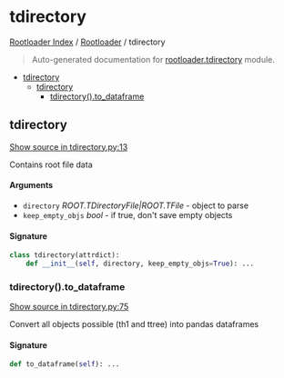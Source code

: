 # tdirectory

[Rootloader Index](../README.md#rootloader-index) / [Rootloader](./index.md#rootloader) / tdirectory

> Auto-generated documentation for [rootloader.tdirectory](../../rootloader/tdirectory.py) module.

- [tdirectory](#tdirectory)
  - [tdirectory](#tdirectory-1)
    - [tdirectory().to_dataframe](#tdirectory()to_dataframe)

## tdirectory

[Show source in tdirectory.py:13](../../rootloader/tdirectory.py#L13)

Contains root file data

#### Arguments

- `directory` *ROOT.TDirectoryFile|ROOT.TFile* - object to parse
- `keep_empty_objs` *bool* - if true, don't save empty objects

#### Signature

```python
class tdirectory(attrdict):
    def __init__(self, directory, keep_empty_objs=True): ...
```

### tdirectory().to_dataframe

[Show source in tdirectory.py:75](../../rootloader/tdirectory.py#L75)

Convert all objects possible (th1 and ttree) into pandas dataframes

#### Signature

```python
def to_dataframe(self): ...
```